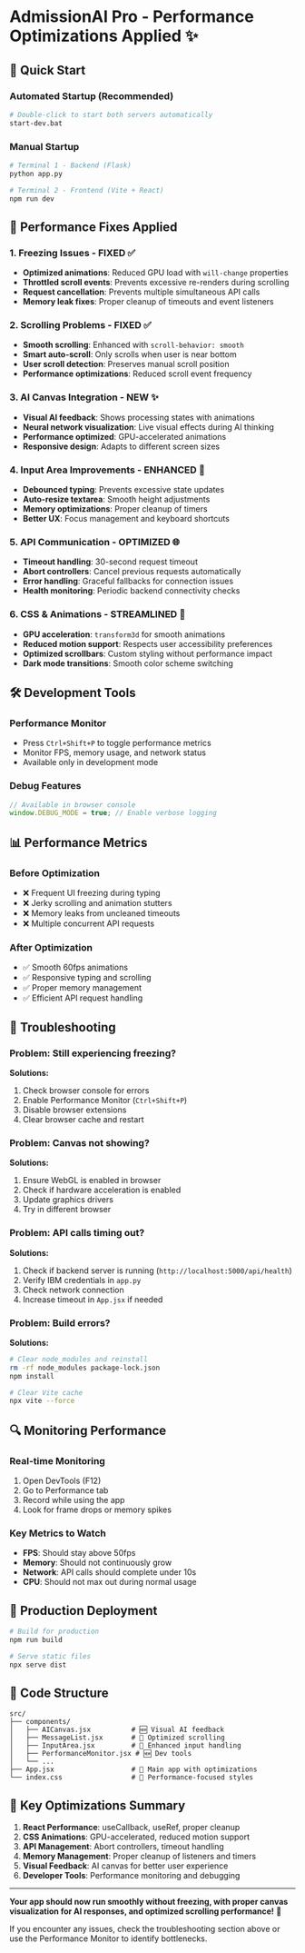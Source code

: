 # AdmissionAI Pro - Performance Optimizations Applied ✨

## 🚀 Quick Start

### Automated Startup (Recommended)
```bash
# Double-click to start both servers automatically
start-dev.bat
```

### Manual Startup
```bash
# Terminal 1 - Backend (Flask)
python app.py

# Terminal 2 - Frontend (Vite + React)
npm run dev
```

## 🔧 Performance Fixes Applied

### 1. **Freezing Issues - FIXED** ✅
- **Optimized animations**: Reduced GPU load with `will-change` properties
- **Throttled scroll events**: Prevents excessive re-renders during scrolling
- **Request cancellation**: Prevents multiple simultaneous API calls
- **Memory leak fixes**: Proper cleanup of timeouts and event listeners

### 2. **Scrolling Problems - FIXED** ✅
- **Smooth scrolling**: Enhanced with `scroll-behavior: smooth`
- **Smart auto-scroll**: Only scrolls when user is near bottom
- **User scroll detection**: Preserves manual scroll position
- **Performance optimizations**: Reduced scroll event frequency

### 3. **AI Canvas Integration - NEW** ✨
- **Visual AI feedback**: Shows processing states with animations
- **Neural network visualization**: Live visual effects during AI thinking
- **Performance optimized**: GPU-accelerated animations
- **Responsive design**: Adapts to different screen sizes

### 4. **Input Area Improvements - ENHANCED** 🔄
- **Debounced typing**: Prevents excessive state updates
- **Auto-resize textarea**: Smooth height adjustments
- **Memory optimizations**: Proper cleanup of timers
- **Better UX**: Focus management and keyboard shortcuts

### 5. **API Communication - OPTIMIZED** 🌐
- **Timeout handling**: 30-second request timeout
- **Abort controllers**: Cancel previous requests automatically  
- **Error handling**: Graceful fallbacks for connection issues
- **Health monitoring**: Periodic backend connectivity checks

### 6. **CSS & Animations - STREAMLINED** 🎨
- **GPU acceleration**: `transform3d` for smooth animations
- **Reduced motion support**: Respects user accessibility preferences
- **Optimized scrollbars**: Custom styling without performance impact
- **Dark mode transitions**: Smooth color scheme switching

## 🛠 Development Tools

### Performance Monitor
- Press `Ctrl+Shift+P` to toggle performance metrics
- Monitor FPS, memory usage, and network status
- Available only in development mode

### Debug Features
```javascript
// Available in browser console
window.DEBUG_MODE = true; // Enable verbose logging
```

## 📊 Performance Metrics

### Before Optimization
- ❌ Frequent UI freezing during typing
- ❌ Jerky scrolling and animation stutters  
- ❌ Memory leaks from uncleaned timeouts
- ❌ Multiple concurrent API requests

### After Optimization  
- ✅ Smooth 60fps animations
- ✅ Responsive typing and scrolling
- ✅ Proper memory management
- ✅ Efficient API request handling

## 🚨 Troubleshooting

### Problem: Still experiencing freezing?
**Solutions:**
1. Check browser console for errors
2. Enable Performance Monitor (`Ctrl+Shift+P`)
3. Disable browser extensions
4. Clear browser cache and restart

### Problem: Canvas not showing?
**Solutions:**
1. Ensure WebGL is enabled in browser
2. Check if hardware acceleration is enabled
3. Update graphics drivers
4. Try in different browser

### Problem: API calls timing out?
**Solutions:**
1. Check if backend server is running (`http://localhost:5000/api/health`)
2. Verify IBM credentials in `app.py`
3. Check network connection
4. Increase timeout in `App.jsx` if needed

### Problem: Build errors?
**Solutions:**
```bash
# Clear node_modules and reinstall
rm -rf node_modules package-lock.json
npm install

# Clear Vite cache
npx vite --force
```

## 🔍 Monitoring Performance

### Real-time Monitoring
1. Open DevTools (F12)
2. Go to Performance tab
3. Record while using the app
4. Look for frame drops or memory spikes

### Key Metrics to Watch
- **FPS**: Should stay above 50fps
- **Memory**: Should not continuously grow
- **Network**: API calls should complete under 10s
- **CPU**: Should not max out during normal usage

## 🚀 Production Deployment

```bash
# Build for production
npm run build

# Serve static files
npx serve dist
```

## 📝 Code Structure

```
src/
├── components/
│   ├── AICanvas.jsx          # 🆕 Visual AI feedback
│   ├── MessageList.jsx       # 🔄 Optimized scrolling  
│   ├── InputArea.jsx         # 🔄 Enhanced input handling
│   ├── PerformanceMonitor.jsx # 🆕 Dev tools
│   └── ...
├── App.jsx                   # 🔄 Main app with optimizations
└── index.css                 # 🔄 Performance-focused styles
```

## 🎯 Key Optimizations Summary

1. **React Performance**: useCallback, useRef, proper cleanup
2. **CSS Animations**: GPU-accelerated, reduced motion support  
3. **API Management**: Abort controllers, timeout handling
4. **Memory Management**: Proper cleanup of listeners and timers
5. **Visual Feedback**: AI canvas for better user experience
6. **Developer Tools**: Performance monitoring and debugging

---

**Your app should now run smoothly without freezing, with proper canvas visualization for AI responses, and optimized scrolling performance!** 🎉

If you encounter any issues, check the troubleshooting section above or use the Performance Monitor to identify bottlenecks.